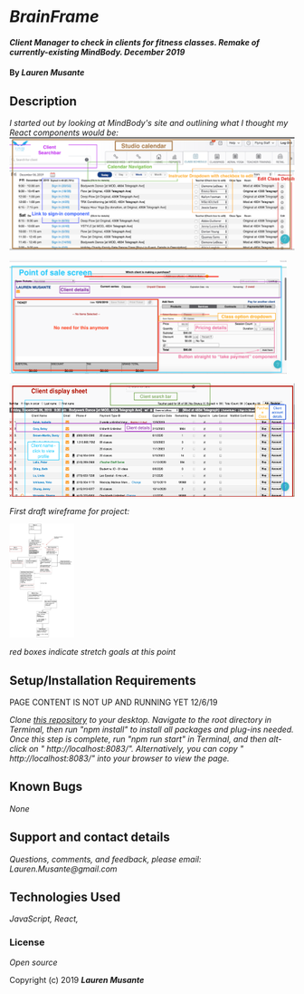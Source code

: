 # _BrainFrame_

#### _Client Manager to check in clients for fitness classes. Remake of currently-existing MindBody. December 2019_

#### By _**Lauren Musante**_

## Description

_I started out by looking at MindBody's site and outlining what I thought my React components would be:_
<img src="calendar.png"
	alt="Calendar React Outline"
	style="float: center" 
	height= "200" />

<img src="pos.png"
	alt="Point of Sale"
	style="float: center" 
	height= "200" />

<img src="clientDisplay.png"
	alt="Client Display"
	style="float: center" 
	height= "200" />

_First draft wireframe for project:_

<img src="wireframe.jpg"
	alt="Project wireframe"
	style="float: center" 
	height= "200" />

_red boxes indicate stretch goals at this point_

## Setup/Installation Requirements

PAGE CONTENT IS NOT UP AND RUNNING YET 12/6/19

_Clone [this repository](https://github.com/LaurenMusante/BrainFrame) to your desktop. Navigate to the root directory in Terminal, then run "npm install" to install all packages and plug-ins needed. Once this step is complete, run "npm run start" in Terminal, and then alt-click on " http://localhost:8083/". Alternatively, you can copy " http://localhost:8083/" into your browser to view the page._

## Known Bugs

_None_

## Support and contact details

_Questions, comments, and feedback, please email: Lauren.Musante@gmail.com_

## Technologies Used

_JavaScript, React,_

### License

_Open source_

Copyright (c) 2019 **_Lauren Musante_**
